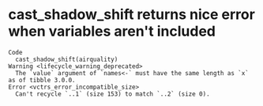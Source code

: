 # cast_shadow_shift returns nice error when variables aren't included

    Code
      cast_shadow_shift(airquality)
    Warning <lifecycle_warning_deprecated>
      The `value` argument of `names<-` must have the same length as `x` as of tibble 3.0.0.
    Error <vctrs_error_incompatible_size>
      Can't recycle `..1` (size 153) to match `..2` (size 0).

